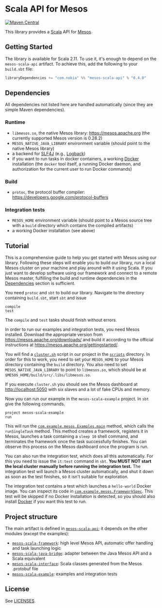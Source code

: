 # Scala API for Mesos

[![Maven Central](https://maven-badges.herokuapp.com/maven-central/com.nokia/mesos-scala-api_2.11/badge.svg)](https://maven-badges.herokuapp.com/maven-central/com.nokia/mesos-scala-api_2.11)

This library provides a [Scala](http://www.scala-lang.org) API for [Mesos](https://mesos.apache.org).

## Getting Started

The library is available for Scala 2.11. To use it, it's enough to depend on the `mesos-scala-api` artifact. To achieve this, add the following to your `build.sbt` file:

```scala
libraryDependencies += "com.nokia" %% "mesos-scala-api" % "0.4.0"
```

## <a name="deps"></a>Dependencies

All dependencies not listed here are handled automatically (since they are simple Maven dependencies).

### Runtime

* `libmesos.so`, the native Mesos library: <https://mesos.apache.org> (the currently supported Mesos version is 0.28.2)
* `MESOS_NATIVE_JAVA_LIBRARY` environment variable (should point to the native Mesos library)
* a backend for [SLF4J](http://www.slf4j.org/) (e.g., [Logback](http://logback.qos.ch/))
* if you want to run tasks in docker containers, a working [Docker](https://www.docker.com/) installation (the `docker` tool itself, a running Docker daemon, and authorization for the current user to run Docker commands)

### Build

* `protoc`, the protocol buffer compiler: <https://developers.google.com/protocol-buffers>

### Integration tests

* `MESOS_HOME` environment variable (should point to a Mesos source tree with a `build` directory
   which contains the compiled artifacts)
* a working Docker installation (see above)

## Tutorial

This is a comprehensive guide to help you get started with Mesos using our library. Following these steps will enable you to build our library, run a local Mesos cluster on your machine and play around with it using Scala. If you just want to develop software using our framework and connect to a remote Mesos master, fulfilling the build and runtime dependencies in the [Dependencies](#deps) section is sufficient.

You need `protoc` and `sbt` to build our library. Navigate to the directory containing `build.sbt`, start `sbt` and issue

```
compile
test
```

The `compile` and `test` tasks should finish without errors.

In order to run our examples and integration tests, you need Mesos installed. Download the appropriate version from https://mesos.apache.org/downloads/ and build it according to the official instructions at https://mesos.apache.org/gettingstarted/.

You will find a [`cluster.sh`](scripts/cluster.sh) script in our project in the [`scripts`](scripts) directory. In order for this to work, you need to set your `MESOS_HOME` to your Mesos directory containing the `build` directory. You also need to set `MESOS_NATIVE_JAVA_LIBRARY` to point to `libmesos.so`, which should be at `$MESOS_HOME/build/src/.libs/libmesos.so`.

If you execute `cluster.sh` you should see the Mesos dashboard at <http://localhost:5050> with six slaves and a lot of fake CPUs and memory.

Now you can run our example in the `mesos-scala-example` project. In `sbt` give the following commands.

```
project mesos-scala-example
run
```

This will run the [`com.example.mesos.Examples.main`](mesos-scala-example/src/main/scala/com/example/mesos/Examples.scala) method, which calls the `runSingleTask` method. This method creates a framework, registers it in Mesos, launches a task containing a `sleep 10` shell command, and terminates the framework once the task successfully finishes. You can observe this process on the Mesos dashboard once the program is run.

You can also run the integration test, which does all this automatically. For this you need to issue the `it:test` command in `sbt`. **You MUST NOT start the local cluster manually before running the integration test.** The integration test will launch a Mesos cluster automatically, and shut it down as soon as the test finishes, so it isn't suitable for exploration.

The integration test contains a test which launches a `hello-world` Docker image. You can inspect its code in [`com.example.mesos.FrameworkSpec`](mesos-scala-example/src/it/scala/com/example/mesos/FrameworkSpec.scala). This test will be skipped if no Docker installation is detected, so you should also install [Docker](https://www.docker.com/) if you want this test to run.

## Project structure

The main artifact is defined in [`mesos-scala-api`](mesos-scala-api); it depends on the other modules (except the examples):

* [`mesos-scala-framework`](mesos-scala-framework): high level Mesos API, automatic offer handling and task launching logic
* [`mesos-scala-java-bridge`](mesos-scala-java-bridge): adapter between the Java Mesos API and a Scala equivalent
* [`mesos-scala-interface`](mesos-scala-interface): Scala classes generated from the Mesos .protobuf file
* [`mesos-scala-example`](mesos-scala-example): examples and integration tests

## License

See [LICENSES](LICENSES.txt).
